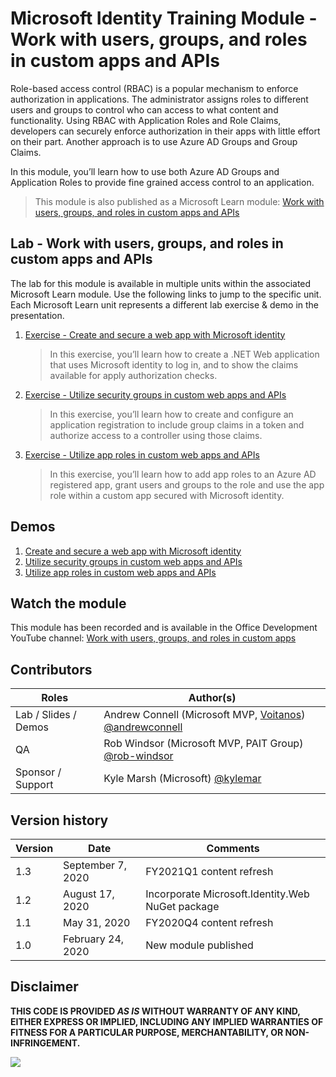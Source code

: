 # Microsoft Identity Training Module - Work with users, groups, and roles in custom apps and APIs

Role-based access control (RBAC) is a popular mechanism to enforce authorization in applications. The administrator assigns roles to different users and groups to control who can access to what content and functionality. Using RBAC with Application Roles and Role Claims, developers can securely enforce authorization in their apps with little effort on their part. Another approach is to use Azure AD Groups and Group Claims.

In this module, you’ll learn how to use both Azure AD Groups and Application Roles to provide fine grained access control to an application.

> This module is also published as a Microsoft Learn module: [Work with users, groups, and roles in custom apps and APIs](https://docs.microsoft.com/learn/modules/identity-users-groups-approles)

## Lab - Work with users, groups, and roles in custom apps and APIs

The lab for this module is available in multiple units within the associated Microsoft Learn module. Use the following links to jump to the specific unit. Each Microsoft Learn unit represents a different lab exercise & demo in the presentation.

1. [Exercise - Create and secure a web app with Microsoft identity](https://docs.microsoft.com/learn/modules/identity-users-groups-approles/3-exercise-create-web-app)

   > In this exercise, you’ll learn how to create a .NET Web application that uses Microsoft identity to log in, and to show the claims available for apply authorization checks.

1. [Exercise - Utilize security groups in custom web apps and APIs](https://docs.microsoft.com/learn/modules/identity-users-groups-approles/5-exercise-authorize-security-groups)

   > In this exercise, you’ll learn how to create and configure an application registration to include group claims in a token and authorize access to a controller using those claims.

1. [Exercise - Utilize app roles in custom web apps and APIs](https://docs.microsoft.com/learn/modules/identity-users-groups-approles/7-exercise-authorize-app-roles)

   > In this exercise, you’ll learn how to add app roles to an Azure AD registered app, grant users and groups to the role and use the app role within a custom app secured with Microsoft identity.

## Demos

1. [Create and secure a web app with Microsoft identity](./demos/01-overview-rbac)
1. [Utilize security groups in custom web apps and APIs](./demos/02-using-security-groups)
1. [Utilize app roles in custom web apps and APIs](./demos/03-using-app-roles)

## Watch the module

This module has been recorded and is available in the Office Development YouTube channel: [Work with users, groups, and roles in custom apps](https://www.youtube.com/watch?v=YPyjneHE9HM)

## Contributors

| Roles                | Author(s)                                                                                                        |
| -------------------- | ---------------------------------------------------------------------------------------------------------------- |
| Lab / Slides / Demos | Andrew Connell (Microsoft MVP, [Voitanos](https://www.voitanos.io)) [@andrewconnell](//github.com/andrewconnell) |
| QA                   | Rob Windsor (Microsoft MVP, PAIT Group) [@rob-windsor](//github.com/rob-windsor)                                 |
| Sponsor / Support    | Kyle Marsh (Microsoft) [@kylemar](//github.com/kylemar)                                                          |

## Version history

| Version | Date              | Comments                                         |
| ------- | ----------------- | ------------------------------------------------ |
| 1.3     | September 7, 2020 | FY2021Q1 content refresh                         |
| 1.2     | August 17, 2020   | Incorporate Microsoft.Identity.Web NuGet package |
| 1.1     | May 31, 2020      | FY2020Q4 content refresh                         |
| 1.0     | February 24, 2020 | New module published                             |

## Disclaimer

**THIS CODE IS PROVIDED _AS IS_ WITHOUT WARRANTY OF ANY KIND, EITHER EXPRESS OR IMPLIED, INCLUDING ANY IMPLIED WARRANTIES OF FITNESS FOR A PARTICULAR PURPOSE, MERCHANTABILITY, OR NON-INFRINGEMENT.**

<img src="https://telemetry.sharepointpnp.com/TrainingContent/Identity/05-users-groups-roles" />
